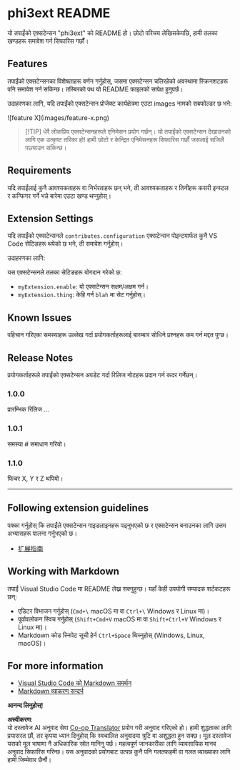 <!--
CO_OP_TRANSLATOR_METADATA:
{
  "original_hash": "be0b2937160c486180ded27e4f14adeb",
  "translation_date": "2025-07-16T16:53:07+00:00",
  "source_file": "code/07.Lab/01/Apple/phi3ext/README.md",
  "language_code": "ne"
}
-->
# phi3ext README

यो तपाईंको एक्सटेन्सन "phi3ext" को README हो। छोटो परिचय लेखिसकेपछि, हामी तलका खण्डहरू समावेश गर्न सिफारिस गर्छौं।

## Features

तपाईंको एक्सटेन्सनका विशेषताहरू वर्णन गर्नुहोस्, जसमा एक्सटेन्सन चलिरहेको अवस्थामा स्क्रिनशटहरू पनि समावेश गर्न सकिन्छ। तस्बिरको पथ यो README फाइलको सापेक्ष हुनुपर्छ।

उदाहरणका लागि, यदि तपाईंको एक्सटेन्सन प्रोजेक्ट कार्यक्षेत्रमा एउटा images नामको सबफोल्डर छ भने:

\!\[feature X\]\(images/feature-x.png\)

> [!TIP] धेरै लोकप्रिय एक्सटेन्सनहरूले एनिमेसन प्रयोग गर्छन्। यो तपाईंको एक्सटेन्सन देखाउनको लागि एक उत्कृष्ट तरिका हो! हामी छोटो र केन्द्रित एनिमेसनहरू सिफारिस गर्छौं जसलाई सजिलै पछ्याउन सकिन्छ।

## Requirements

यदि तपाईंलाई कुनै आवश्यकताहरू वा निर्भरताहरू छन् भने, ती आवश्यकताहरू र तिनीहरू कसरी इन्स्टल र कन्फिगर गर्ने भन्ने बारेमा एउटा खण्ड थप्नुहोस्।

## Extension Settings

यदि तपाईंको एक्सटेन्सनले `contributes.configuration` एक्सटेन्सन पोइन्टमार्फत कुनै VS Code सेटिङहरू थपेको छ भने, ती समावेश गर्नुहोस्।

उदाहरणका लागि:

यस एक्सटेन्सनले तलका सेटिङहरू योगदान गरेको छ:

* `myExtension.enable`: यो एक्सटेन्सन सक्षम/अक्षम गर्न।
* `myExtension.thing`: केहि गर्न `blah` मा सेट गर्नुहोस्।

## Known Issues

पहिचान गरिएका समस्याहरू उल्लेख गर्दा प्रयोगकर्ताहरूलाई बारम्बार सोधिने प्रश्नहरू कम गर्न मद्दत पुग्छ।

## Release Notes

प्रयोगकर्ताहरूले तपाईंको एक्सटेन्सन अपडेट गर्दा रिलिज नोटहरू प्रदान गर्न कदर गर्नेछन्।

### 1.0.0

प्रारम्भिक रिलिज ...

### 1.0.1

समस्या # समाधान गरियो।

### 1.1.0

फिचर X, Y र Z थपियो।

---

## Following extension guidelines

पक्का गर्नुहोस् कि तपाईंले एक्सटेन्सन गाइडलाइनहरू पढ्नुभएको छ र एक्सटेन्सन बनाउनका लागि उत्तम अभ्यासहरू पालना गर्नुभएको छ।

* [扩展指南](https://code.visualstudio.com/api/references/extension-guidelines?WT.mc_id=aiml-137032-kinfeylo)

## Working with Markdown

तपाईं Visual Studio Code मा README लेख्न सक्नुहुन्छ। यहाँ केही उपयोगी सम्पादक शर्टकटहरू छन्:

* एडिटर विभाजन गर्नुहोस् (`Cmd+\` macOS मा वा `Ctrl+\` Windows र Linux मा)।
* पूर्वावलोकन स्विच गर्नुहोस् (`Shift+Cmd+V` macOS मा वा `Shift+Ctrl+V` Windows र Linux मा)।
* Markdown कोड स्निपेट सूची हेर्न `Ctrl+Space` थिच्नुहोस् (Windows, Linux, macOS)।

## For more information

* [Visual Studio Code को Markdown समर्थन](http://code.visualstudio.com/docs/languages/markdown?WT.mc_id=aiml-137032-kinfeylo)
* [Markdown व्याकरण सन्दर्भ](https://help.github.com/articles/markdown-basics/)

**आनन्द लिनुहोस्!**

**अस्वीकरण**:  
यो दस्तावेज AI अनुवाद सेवा [Co-op Translator](https://github.com/Azure/co-op-translator) प्रयोग गरी अनुवाद गरिएको हो। हामी शुद्धताका लागि प्रयासरत छौं, तर कृपया ध्यान दिनुहोस् कि स्वचालित अनुवादमा त्रुटि वा अशुद्धता हुन सक्छ। मूल दस्तावेज यसको मूल भाषामा नै अधिकारिक स्रोत मानिनु पर्छ। महत्वपूर्ण जानकारीका लागि व्यावसायिक मानव अनुवाद सिफारिस गरिन्छ। यस अनुवादको प्रयोगबाट उत्पन्न कुनै पनि गलतफहमी वा गलत व्याख्याका लागि हामी जिम्मेवार छैनौं।